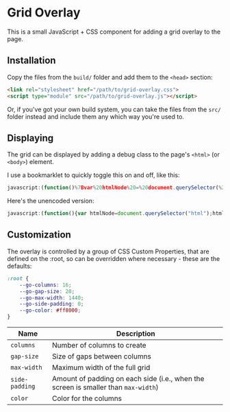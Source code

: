 # Grid Overlay

This is a small JavaScript + CSS component for adding a grid overlay to the page.

## Installation

Copy the files from the `build/` folder and add them to the `<head>` section:

```html
<link rel="stylesheet" href="/path/to/grid-overlay.css">
<script type="module" src="/path/to/grid-overlay.js"></script>
```

Or, if you've got your own build system, you can take the files from the `src/`
folder instead and include them any which way you're used to.

## Displaying

The grid can be displayed by adding a debug class to the page's `<html>` (or `<body>`) element.

I use a bookmarklet to quickly toggle this on and off, like this:

```javascript
javascript:(function()%7Bvar%20htmlNode%20=%20document.querySelector(%22html%22);htmlNode.classList.toggle(%22debug%22);%7D)()
```

Here's the unencoded version:

```javascript
javascript:(function(){var htmlNode=document.querySelector("html");htmlNode.classList.toggle("debug");})()
```

## Customization

The overlay is controlled by a group of CSS Custom Properties, that are defined on the :root,
so can be overridden where necessary - these are the defaults:

```css
:root {
	--go-columns: 16;
	--go-gap-size: 20;
	--go-max-width: 1440;
	--go-side-padding: 0;
	--go-color: #ff8000;
}
```

| Name           | Description                    |
|----------------| -------------------------------|
| `columns`      | Number of columns to create    |
| `gap-size`     | Size of gaps between columns   |
| `max-width`    | Maximum width of the full grid |
| `side-padding` | Amount of padding on each side (i.e., when the screen is smaller than `max-width`) |
| `color`        | Color for the columns          |

